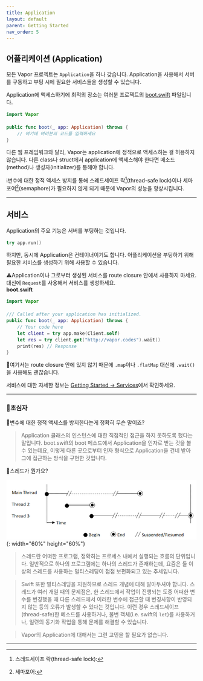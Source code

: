 ```yaml
---
title: Application
layout: default
parent: Getting Started
nav_order: 5
---
```


## 어플리케이션 (Application)
모든 Vapor 프로젝트는 `Application`을 하나 갖습니다. Application을 사용해서 서버를 구동하고 부팅 시에 필요한 서비스들을 생성할 수 있습니다.  

Application에 액세스하기에 최적의 장소는 여러분 프로젝트의 [boot.swift](/doc/GettingStarted/FolderStructure#boot.swift) 파일입니다.

```swift
import Vapor

public func boot(_ app: Application) throws {
    // 여기에 여러분의 코드를 입력하세요
}
```
다른 웹 프레임워크와 달리, Vapor는 application에 정적으로 액세스하는 걸 허용하지 않습니다. 다른 class나 struct에서 application에 액세스해야 한다면 메소드(method)나 생성자(initializer)를 통해야 합니다.  
  
ℹ️변수에 대한 정적 액세스 방지를 통해 스레드세이프 락[^1](thread-safe lock)이나 세마포어[^2](semaphore)가 필요하지 않게 되기 때문에 Vapor의 성능을 향상시킵니다.

---
## 서비스
Application의 주요 기능은 서버를 부팅하는 것입니다.
```swift
try app.run()
```
하지만, 동시에 Application은 컨테이너이기도 합니다. 어플리케이션을 부팅하기 위해 필요한 서비스를 생성하기 위해 사용할 수 있습니다.  
  
⚠️Application이나 그로부터 생성된 서비스를 route closure 안에서 사용하지 마세요. 대신에 `Request`를 사용해서 서비스를 생성하세요.  
**boot.swift**
```swift
import Vapor

/// Called after your application has initialized.
public func boot(_ app: Application) throws {
	// Your code here
	let client = try app.make(Client.self)
	let res = try client.get("http://vapor.codes").wait()
	print(res) // Response
}
```

📖여기서는 route closure 안에 있지 않기 때문에 `.map`이나 `.flatMap` 대신에 `.wait()`을 사용해도 괜찮습니다.  
  
서비스에 대한 자세한 정보는 [Getting Started → Services](/doc/GettingStarted/Services)에서 확인하세요.

---

### 🐤초심자
📖변수에 대한 정적 액세스를 방지한다는게 정확히 무슨 말이죠?  
> Application 클래스의 인스턴스에 대한 직접적인 접근을 하지 못하도록 했다는 말입니다. boot.swift의 boot 메소드에서 Application을 인자로 받는 것을 볼 수 있는데요, 이렇게 다른 곳으로부터 인자 형식으로 Application을 건네 받아 그에 접근하는 방식을 구현한 것입니다.
	
📖스레드가 뭔가요?  

![](Multithread.gif){: width="60%" height="60%"}
  
> 스레드란 어떠한 프로그램, 정확히는 프로세스 내에서 실행되는 흐름의 단위입니다. 일반적으로 하나의 프로그램에는 하나의 스레드가 존재하는데, 요즘은 둘 이상의 스레드를 사용하는 멀티스레딩이 점점 보편화되고 있는 추세입니다.  

> Swift 또한 멀티스레딩을 지원하므로 스레드 개념에 대해 알아두셔야 합니다. 스레드가 여러 개일 때의 문제점은, 한 스레드에서 작업이 진행되는 도중 어떠한 변수를 변경했을 때 다른 스레드에서 이러한 변수에 접근할 때 변경사항이 반영되지 않는 등의 오류가 발생할 수 있다는 것입니다. 이런 경우 스레드세이프(thread-safe)한 메소드를 사용하거나, 불변 객체(i.e. swift의 ```let```)를 사용하거나, 일련의 동기화 작업을 통해 문제를 해결할 수 있습니다.
  
> Vapor의 Application에 대해서는 그런 고민을 할 필요가 없습니다.

---
[^1]: 스레드세이프 락(thread-safe lock):
[^2]: 세마포어: